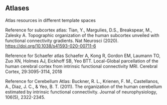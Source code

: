 ## Atlases

Atlas resources in different template spaces

Reference for subcortex atlas:
Tian, Y., Margulies, D.S., Breakspear, M., Zalesky A. Topographic organization of the human subcortex unveiled with functional connectivity gradients. Nat Neurosci (2020). https://doi.org/10.1038/s41593-020-00711-6

Reference for Schaefer atlas
Schaefer A, Kong R, Gordon EM, Laumann TO, Zuo XN, Holmes AJ, Eickhoff SB, Yeo BTT. Local-Global parcellation of the human cerebral cortex from intrinsic functional connectivity MRI. Cerebral Cortex, 29:3095-3114, 2018

Reference for Cerebellum Atlas:
Buckner, R. L., Krienen, F. M., Castellanos, A., Diaz, J. C., & Yeo, B. T. (2011). The organization of the human cerebellum estimated by intrinsic functional connectivity. Journal of neurophysiology, 106(5), 2322-2345.
